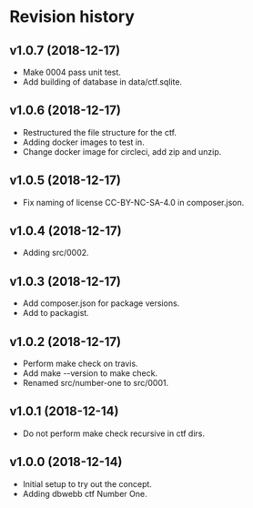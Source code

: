 Revision history
===================



v1.0.7 (2018-12-17)
-------------------

* Make 0004 pass unit test.
* Add building of database in data/ctf.sqlite.



v1.0.6 (2018-12-17)
-------------------

* Restructured the file structure for the ctf.
* Adding docker images to test in.
* Change docker image for circleci, add zip and unzip.



v1.0.5 (2018-12-17)
-------------------

* Fix naming of license CC-BY-NC-SA-4.0 in composer.json.



v1.0.4 (2018-12-17)
-------------------

* Adding src/0002.



v1.0.3 (2018-12-17)
-------------------

* Add composer.json for package versions.
* Add to packagist.



v1.0.2 (2018-12-17)
-------------------

* Perform make check on travis.
* Add make --version to make check.
* Renamed src/number-one to src/0001.



v1.0.1 (2018-12-14)
-------------------

* Do not perform make check recursive in ctf dirs.



v1.0.0 (2018-12-14)
-------------------

* Initial setup to try out the concept.
* Adding dbwebb ctf Number One.
